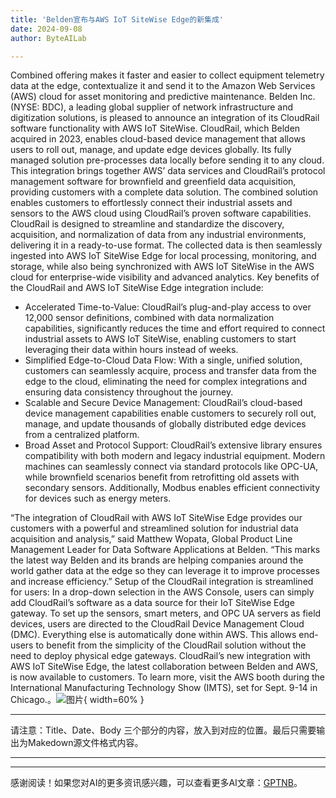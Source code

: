 ```yaml
---
title: 'Belden宣布与AWS IoT SiteWise Edge的新集成'
date: 2024-09-08
author: ByteAILab

---
```


Combined offering makes it faster and easier to collect equipment telemetry data at the edge, contextualize it and send it to the Amazon Web Services (AWS) cloud for asset monitoring and predictive maintenance. Belden Inc. (NYSE: BDC), a leading global supplier of network infrastructure and digitization solutions, is pleased to announce an integration of its CloudRail software functionality with AWS IoT SiteWise. CloudRail, which Belden acquired in 2023, enables cloud-based device management that allows users to roll out, manage, and update edge devices globally. Its fully managed solution pre-processes data locally before sending it to any cloud. This integration brings together AWS’ data services and CloudRail’s protocol management software for brownfield and greenfield data acquisition, providing customers with a complete data solution. The combined solution enables customers to effortlessly connect their industrial assets and sensors to the AWS cloud using CloudRail’s proven software capabilities. CloudRail is designed to streamline and standardize the discovery, acquisition, and normalization of data from any industrial environments, delivering it in a ready-to-use format. The collected data is then seamlessly ingested into AWS IoT SiteWise Edge for local processing, monitoring, and storage, while also being synchronized with AWS IoT SiteWise in the AWS cloud for enterprise-wide visibility and advanced analytics. Key benefits of the CloudRail and AWS IoT SiteWise Edge integration include:

- Accelerated Time-to-Value: CloudRail’s plug-and-play access to over 12,000 sensor definitions, combined with data normalization capabilities, significantly reduces the time and effort required to connect industrial assets to AWS IoT SiteWise, enabling customers to start leveraging their data within hours instead of weeks.
- Simplified Edge-to-Cloud Data Flow: With a single, unified solution, customers can seamlessly acquire, process and transfer data from the edge to the cloud, eliminating the need for complex integrations and ensuring data consistency throughout the journey.
- Scalable and Secure Device Management: CloudRail’s cloud-based device management capabilities enable customers to securely roll out, manage, and update thousands of globally distributed edge devices from a centralized platform.
- Broad Asset and Protocol Support: CloudRail’s extensive library ensures compatibility with both modern and legacy industrial equipment. Modern machines can seamlessly connect via standard protocols like OPC-UA, while brownfield scenarios benefit from retrofitting old assets with secondary sensors. Additionally, Modbus enables efficient connectivity for devices such as energy meters.

“The integration of CloudRail with AWS IoT SiteWise Edge provides our customers with a powerful and streamlined solution for industrial data acquisition and analysis,” said Matthew Wopata, Global Product Line Management Leader for Data Software Applications at Belden. “This marks the latest way Belden and its brands are helping companies around the world gather data at the edge so they can leverage it to improve processes and increase efficiency.” Setup of the CloudRail integration is streamlined for users: In a drop-down selection in the AWS Console, users can simply add CloudRail’s software as a data source for their IoT SiteWise Edge gateway. To set up the sensors, smart meters, and OPC UA servers as field devices, users are directed to the CloudRail Device Management Cloud (DMC). Everything else is automatically done within AWS. This allows end-users to benefit from the simplicity of the CloudRail solution without the need to deploy physical edge gateways. CloudRail’s new integration with AWS IoT SiteWise Edge, the latest collaboration between Belden and AWS, is now available to customers. To learn more, visit the AWS booth during the International Manufacturing Technology Show (IMTS), set for Sept. 9-14 in Chicago.。![图片](https://ai-techpark.com/wp-content/uploads/2024/09/Belden-Anno-960x540.jpg){ width=60% }

---


请注意：Title、Date、Body 三个部分的内容，放入到对应的位置。最后只需要输出为Makedown源文件格式内容。

---
---
感谢阅读！如果您对AI的更多资讯感兴趣，可以查看更多AI文章：[GPTNB](https://gptnb.com)。